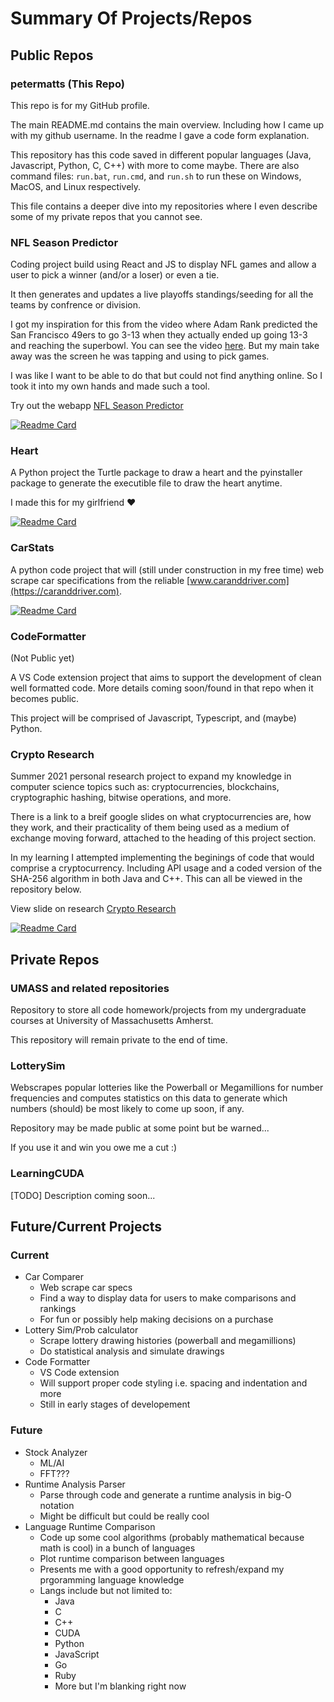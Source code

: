 # Summary Of Projects/Repos

## Public Repos

### **petermatts** (This Repo)

This repo is for my GitHub profile.

The main README.md contains the main overview. Including how I came up with my github username. In the readme I gave a code form explanation. 

This repository has this code saved in different popular languages (Java, Javascript, Python, C, C++) with more to come maybe. There are also command files: `run.bat`, `run.cmd`, and `run.sh` to run these on Windows, MacOS, and Linux respectively.

This file contains a deeper dive into my repositories where I even describe some of my private repos that you cannot see.

### **NFL Season Predictor**

Coding project build using React and JS to display NFL games and allow a user to pick a winner (and/or a loser) or even a tie.

It then generates and updates a live playoffs standings/seeding for all the teams by confrence or division.

I got my inspiration for this from the video where Adam Rank predicted the San Francisco 49ers to go 3-13 when they actually ended up going 13-3 and reaching the superbowl. You can see the video [here](https://www.youtube.com/watch?v=PzQORLyBCI4). But my main take away was the screen he was tapping and using to pick games.

I was like I want to be able to do that but could not find anything online. So I took it into my own hands and made such a tool.

Try out the webapp [NFL Season Predictor](https://nfl-season-predictor.web.app/)

[![Readme Card](https://github-readme-stats.vercel.app/api/pin/?username=petermatts&repo=nfl-season-predictor)](https://github.com/petermatts/nfl-season-predictor)

### **Heart** 

A Python project the Turtle package to draw a heart and the pyinstaller package to generate the executible file to draw the heart anytime.

I made this for my girlfriend ❤️

[![Readme Card](https://github-readme-stats.vercel.app/api/pin/?username=petermatts&repo=Heart)](https://github.com/petermatts/Heart)

### **CarStats**

A python code project that will (still under construction in my free time) web scrape car specifications from the reliable [www.caranddriver.com](https://caranddriver.com).

[![Readme Card](https://github-readme-stats.vercel.app/api/pin/?username=petermatts&repo=CarStats)](https://github.com/petermatts/CarStats)

### **CodeFormatter**

(Not Public yet)

A VS Code extension project that aims to support the development of clean well formatted code. More details coming soon/found in that repo when it becomes public.

This project will be comprised of Javascript, Typescript, and (maybe) Python.

### **Crypto Research**

Summer 2021 personal research project to expand my knowledge in computer science topics such as: cryptocurrencies, blockchains, cryptographic hashing, bitwise operations, and more. 

There is a link to a breif google slides on what cryptocurrencies are, how they work, and their practicality of them being used as a medium of exchange moving forward, attached to the heading of this project section.

In my learning I attempted implementing the beginings of code that would comprise a cryptocurrency. Including API usage and a coded version of the SHA-256 algorithm in both Java and C++. This can all be viewed in the repository below.

View slide on research [Crypto Research](https://docs.google.com/presentation/d/1A-kybBkG2lw1iO6qyywTAImklQ_yI9XctO-q7yy05p0/edit?usp=sharing)

[![Readme Card](https://github-readme-stats.vercel.app/api/pin/?username=petermatts&repo=Crypto-Research)](https://github.com/petermatts/Crypto-Research)


## Private Repos

### **UMASS** and related repositories

Repository to store all code homework/projects from my undergraduate courses at University of Massachusetts Amherst.

This repository will remain private to the end of time.

### **LotterySim**

Webscrapes popular lotteries like the Powerball or Megamillions for number frequencies and computes statistics on this data to generate which numbers (should) be most likely to come up soon, if any.

Repository may be made public at some point but be warned...

If you use it and win you owe me a cut :)

### **LearningCUDA**

[TODO] Description coming soon...


## Future/Current Projects

### **Current**
- Car Comparer
  - Web scrape car specs
  - Find a way to display data for users to make comparisons and rankings
  - For fun or possibly help making decisions on a purchase
- Lottery Sim/Prob calculator
  - Scrape lottery drawing histories (powerball and megamillions) 
  - Do statistical analysis and simulate drawings
- Code Formatter
  - VS Code extension
  - Will support proper code styling i.e. spacing and indentation and more
  - Still in early stages of developement

### **Future**
- Stock Analyzer
  - ML/AI
  - FFT???
- Runtime Analysis Parser
  - Parse through code and generate a runtime analysis in big-O notation
  - Might be difficult but could be really cool
- Language Runtime Comparison
  - Code up some cool algorithms (probably mathematical because math is cool) in a bunch of languages
  - Plot runtime comparison between languages
  - Presents me with a good opportunity to refresh/expand my prgoramming language knowledge
  - Langs include but not limited to:
    - Java
    - C
    - C++
    - CUDA
    - Python
    - JavaScript
    - Go
    - Ruby
    - More but I'm blanking right now
